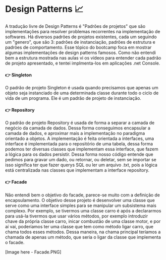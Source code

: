 # Design Patterns :chart_with_upwards_trend:

A tradução livre de Design Patterns é "Padrões de projetos" que são implementações para resolver problemas recorrentes na implementação de softwares. Há diversos padrões de projetos existentes, cada um seguindo um "genero", que são 3: padrões de instanciação, padrões de estrutura e padrões de comportamento. Esse tópico do bootcamp foca em mostrar algumas implementações de design patterns famosos. Como não entendi bem a estrutura mostrada nas aulas vi os vídeos para entender cada padrão de projeto apresentado, e tentei implmenta-los em aplicações .net Console.



#### :point_right: Singleton

O padrão de projeto Singleton é usada quando precisamos que apenas um objeto seja instanciado de uma determinada classe durante todo o ciclo de vida de um programa. Ele é um padrão de projeto de instanciação.



#### :point_right: Repository

O padrão de projeto Repository é usada de forma a separar a camada de negócio da camada de dados. Dessa forma conseguimos encapsular a camada de dados, e aproximar mais a implementação no paradigma orientado a objetos. A implementação é feita orientada a interfaces, uma interface é implementada para o repositório de uma tabela, dessa forma podemos ter diversas classes que implementam essa interface, que fazem a lógica para os dados persistir. Dessa forma nosso código entende que pedimos para gravar um dado, ou retornar, ou deletar, sem se importar se isso significa ter que fazer querys SQL ou ler um arquivo .txt, pois a lógica está centralizada nas classes que implementam a interface repository.



#### :point_right: Facade

Não entendi bem o objetivo do facade, parece-se muito com a definição de encapsulamento. O objetivo desse projeto é desenvolver uma classe que serve como uma interface simples para se manipular um subsistema mais complexo. Por exemplo, se tivermos uma classe carro é após a declararmos para usá-la tivermos que usar vários métodos, por exemplo introduzir chave da própria classe carro, inicar combustão de uma classe motor, e por aí vai, poderíamos ter uma classe que tem como método ligar carro, que chama todos esses métodos. Dessa maneira, na chama principal teríamos a chamada de apenas um método, que seria o ligar da classe que implementa o facade.



[Image here - Facade.PNG]